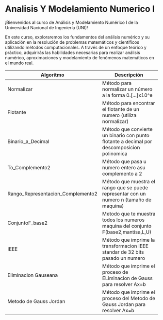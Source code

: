 # Analisis Y Modelamiento Numerico I
¡Bienvenidos al curso de Análisis y Modelamiento Numérico I de la Universidad Nacional de Ingeniería (UNI)!

En este curso, exploraremos los fundamentos del análisis numérico y su aplicación en la resolución de problemas matemáticos y científicos utilizando métodos computacionales. A través de un enfoque teórico y práctico, adquirirás las habilidades necesarias para realizar análisis numérico, aproximaciones y modelamiento de fenómenos matemáticos en el mundo real.

| Algoritmo                        | Descripción                                          |
|----------------------------------|------------------------------------------------------|
| Normalizar             | Método para normalizar un número a la forma 0.[...]x10^e      |
| Flotante         | Método para encontrar el flotante de un numero (utiliza normalizar)     |
| Binario_a_Decimal   | Método que convierte un binario con punto flotante a decimal por descomposicion polinomica |
| To_Complemento2 | Método que pasa u numero entero asu complemento a 2 |
| Rango_Representacion_Complemento2               | Método que muestra el rango que se puede representar con un numero n (tamaño de maquina)                   |
| ConjuntoF_base2                 | Metodo que te muestra todos  los numeros maquina del conjunto F(base2,mantisa,L,U)                  |
| IEEE                  | Método que imprime la transformacion IEEE standar de 32 bits pasado un numero       |
| Eliminacion Gauseana                  | Método que imprime el proceso de ELiminacion de Gauss para resolver Ax=b       |
| Metodo de Gauss Jordan                  | Método que imprime el proceso del Metodo de Gauss Jordan para resolver Ax=b     |
